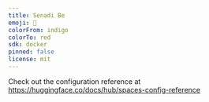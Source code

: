 ```yaml
---
title: Senadi Be
emoji: 🐠
colorFrom: indigo
colorTo: red
sdk: docker
pinned: false
license: mit
---
```


Check out the configuration reference at https://huggingface.co/docs/hub/spaces-config-reference
